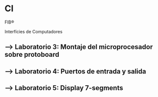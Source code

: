 # CI
FIB®

Interfícies de Computadores

--> Laboratorio 3: Montaje del microprocesador sobre protoboard
-
--> Laboratorio 4: Puertos de entrada y salida
-
--> Laboratorio 5: Display 7-segments
-

